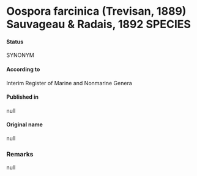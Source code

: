 # Oospora farcinica (Trevisan, 1889) Sauvageau & Radais, 1892 SPECIES

#### Status
SYNONYM

#### According to
Interim Register of Marine and Nonmarine Genera

#### Published in
null

#### Original name
null

### Remarks
null